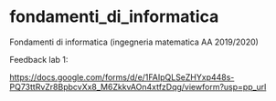# fondamenti_di_informatica
Fondamenti di informatica (ingegneria matematica AA 2019/2020)

Feedback lab 1:

https://docs.google.com/forms/d/e/1FAIpQLSeZHYxp448s-PQ73ttRvZr8BpbcvXx8_M6ZkkvAOn4xtfzDqg/viewform?usp=pp_url
